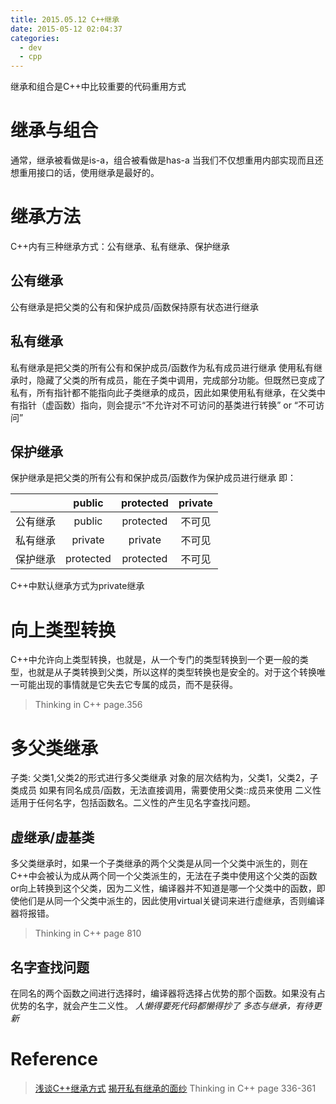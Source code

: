 ```yaml
---
title: 2015.05.12 C++继承
date: 2015-05-12 02:04:37
categories:
  - dev
  - cpp
---
```


继承和组合是C++中比较重要的代码重用方式

<!-- more -->

# 继承与组合

通常，继承被看做是is-a，组合被看做是has-a
当我们不仅想重用内部实现而且还想重用接口的话，使用继承是最好的。

# 继承方法

C++内有三种继承方式：公有继承、私有继承、保护继承

## 公有继承

公有继承是把父类的公有和保护成员/函数保持原有状态进行继承

## 私有继承

私有继承是把父类的所有公有和保护成员/函数作为私有成员进行继承
使用私有继承时，隐藏了父类的所有成员，能在子类中调用，完成部分功能。但既然已变成了私有，所有指针都不能指向此子类继承的成员，因此如果使用私有继承，在父类中有指针（虚函数）指向，则会提示“不允许对不可访问的基类进行转换” or “不可访问”

## 保护继承
保护继承是把父类的所有公有和保护成员/函数作为保护成员进行继承
即：

|　　| public | protected | private |
| :-----: | :------: | :---------: | :-------: |
| 公有继承 | public | protected | 不可见 |
| 私有继承 | private |private| 不可见 |
| 保护继承 | protected |protected| 不可见 |


C++中默认继承方式为private继承

# 向上类型转换

C++中允许向上类型转换，也就是，从一个专门的类型转换到一个更一般的类型，也就是从子类转换到父类，所以这样的类型转换也是安全的。对于这个转换唯一可能出现的事情就是它失去它专属的成员，而不是获得。
> Thinking in C++ page.356

# 多父类继承

子类: 父类1,父类2的形式进行多父类继承
对象的层次结构为，父类1，父类2，子类成员
如果有同名成员/函数，无法直接调用，需要使用父类::成员来使用
二义性适用于任何名字，包括函数名。二义性的产生见名字查找问题。

## 虚继承/虚基类

多父类继承时，如果一个子类继承的两个父类是从同一个父类中派生的，则在C++中会被认为成从两个同一个父类派生的，无法在子类中使用这个父类的函数or向上转换到这个父类，因为二义性，编译器并不知道是哪一个父类中的函数，即使他们是从同一个父类中派生的，因此使用virtual关键词来进行虚继承，否则编译器将报错。

> Thinking in C++ page 810

## 名字查找问题

在同名的两个函数之间进行选择时，编译器将选择占优势的那个函数。如果没有占优势的名字，就会产生二义性。
*人懒得要死代码都懒得抄了*
*多态与继承，有待更新*

# Reference
> [浅谈C++继承方式](http://blog.csdn.net/complety/article/details/7493194)
> [揭开私有继承的面纱](http://blog.csdn.net/tonywearme/article/details/7039963)
> Thinking in C++ page 336-361